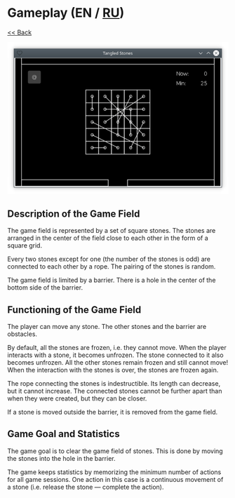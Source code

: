 # Gameplay (EN / [RU](gameplay_ru.md))

[<< Back](README.md)

![](screenshot.png)

## Description of the Game Field

The game field is represented by a set of square stones. The stones are arranged in the center of the field close to each other in the form of a square grid.

Every two stones except for one (the number of the stones is odd) are connected to each other by a rope. The pairing of the stones is random.

The game field is limited by a barrier. There is a hole in the center of the bottom side of the barrier.

## Functioning of the Game Field

The player can move any stone. The other stones and the barrier are obstacles.

By default, all the stones are frozen, i.e. they cannot move. When the player interacts with a stone, it becomes unfrozen. The stone connected to it also becomes unfrozen. All the other stones remain frozen and still cannot move! When the interaction with the stones is over, the stones are frozen again.

The rope connecting the stones is indestructible. Its length can decrease, but it cannot increase. The connected stones cannot be further apart than when they were created, but they can be closer.

If a stone is moved outside the barrier, it is removed from the game field.

## Game Goal and Statistics

The game goal is to clear the game field of stones. This is done by moving the stones into the hole in the barrier.

The game keeps statistics by memorizing the minimum number of actions for all game sessions. One action in this case is a continuous movement of a stone (i.e. release the stone — complete the action).
